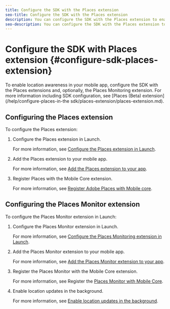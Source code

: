 ```yaml
---
title: Configure the SDK with the Places extension
seo-title: Configure the SDK with the Places extension
description: You can configure the SDK with the Places extension to enable location awareness in your mobile app. 
seo-description: You can configure the SDK with the Places extension to enable location awareness in your mobile app. 
---
```


# Configure the SDK with Places extension {#configure-sdk-places-extension}

To enable location awareness in your mobile app, configure the SDK with the Places extensions and, optionally, the Places Monitoring extension. For more information including SDK configuration, see [Places (Beta) extension](/help/configure-places-in-the sdk/places-extension/places-extension.md).

## Configuring the Places extension

To configure the Places extension:

1. Configure the Places extension in Launch.

    For more information, see [Configure the Places extension in Launch](https://placesdocs.com/places-services-by-adobe-documentation/configure-places-in-the-sdk/places-extension#configure-the-places-extension).

1. Add the Places extension to your mobile app.

    For more information, see [Add the Places extension to your app](https://placesdocs.com/places-services-by-adobe-documentation/configure-places-in-the-sdk/places-extension#add-the-places-extension-to-your-app).

1. Register Places with the Mobile Core extension.

    For more information, see [Register Adobe Places with Mobile core](https://placesdocs.com/places-services-by-adobe-documentation/configure-places-in-the-sdk/places-extension#register-adobe-places-with-mobile-core).

## Configuring the Places Monitor extension 

To configure the Places Monitor extension in Launch:

1. Configure the Places Monitor extension in Launch.

    For more information, see [Configure the Places Monitoring extension in Launch](https://placesdocs.com/places-services-by-adobe-documentation/configure-places-in-the-sdk/places-monitor-extension/using-the-places-monitor-extension#configure-places-extension).

2. Add the Places Monitor extension to your mobile app.

    For more information, see [Add the Places Monitor extension to your app](https://placesdocs.com/places-services-by-adobe-documentation/configure-places-in-the-sdk/places-monitor-extension/using-the-places-monitor-extension#add-places-monitor-extension-to-your-app).

3. Register the Places Monitor with the Mobile Core extension.

    For more information, see Register the [Places Monitor with Mobile Core](https://placesdocs.com/places-services-by-adobe-documentation/configure-places-in-the-sdk/places-monitor-extension/using-the-places-monitor-extension#register-the-places-monitor-with-mobile-core).

4. Enable location updates in the background.

    For more information, see [Enable location updates in the background](https://placesdocs.com/places-services-by-adobe-documentation/configure-places-in-the-sdk/places-monitor-extension/using-the-places-monitor-extension#enable-location-updates-in-background).
